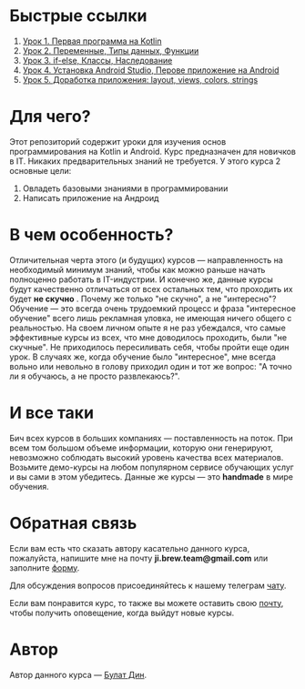 # Быстрые ссылки
1. [Урок 1. Первая программа на Kotlin](L1/README.md)
2. [Урок 2. Переменные, Типы данных, Функции](L2/README.md)
3. [Урок 3. if-else, Классы, Наследование](L3/README.md)
4. [Урок 4. Установка Android Studio, Перове приложение на Android](L4/README.md)
5. [Урок 5. Доработка приложения: layout, views, colors, strings](L5/README.md)

# Для чего?

Этот репозиторий содержит уроки для изучения основ программирования на Kotlin и Android. Курс предназначен для новичков в IT. Никаких
предварительных знаний не требуется. У этого курса 2 основные цели:

1. Овладеть базовыми знаниями в программировании
2. Написать приложение на Андроид

# В чем особенность?

Отличительная черта этого (и будущих) курсов — направленность на необходимый минимум знаний, чтобы как можно раньше начать полноценно
работать в IT-индустрии. И конечно же, данные курсы будут качественно отличаться от всех остальных тем, что проходить их будет __не скучно__
. Почему же только "не скучно", а не "интересно"? Обучение — это всегда очень трудоемкий процесс и фраза "интересное обучение" всего лишь
рекламная уловка, не имеющая ничего общего с реальностью. На своем личном опыте я не раз убеждался, что самые эффективные курсы из всех, что
мне доводилось проходить, были "не скучные". Не приходилось пересиливать себя, чтобы пройти еще один урок. В случаях же, когда обучение
было "интересное", мне всегда вольно или невольно в голову приходил один и тот же вопрос: "А точно ли я обучаюсь, а не просто развлекаюсь?".

# И все таки

Бич всех курсов в больших компаниях — поставленность на поток. При всем том большом объеме информации, которую они генерируют, невозможно
соблюдать высокий уровень качества всех материалов. Возьмите демо-курсы на любом популярном сервисе обучающих услуг и вы сами в этом
убедитесь. Данные же курсы — это __handmade__ в мире обучения.

# Обратная связь

Если вам есть что сказать автору касательно данного курса, пожалуйста, напишите мне на почту __ji.brew.team@gmail.com__ или
заполните [форму](https://forms.gle/Gyzhe6JYphfMAtSq7).

Для обсуждения вопросов присоединяйтесь к нашему телеграм [чату](https://t.me/JiBrewAndroid).

Если вам понравится курс, то также вы можете оставить свою [почту](https://forms.gle/ySPLAbnNrJYi9Bsf9), чтобы получить оповещение, когда выйдут
новые курсы.

# Автор

Автор данного курса — [Булат Дин](https://github.com/BulatMukhutdinov).
